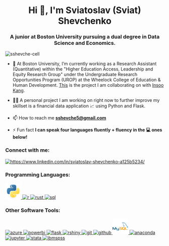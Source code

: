 <h1 align="center">Hi 👋, I'm Sviatoslav (Sviat) Shevchenko</h1>
<h3 align="center">A junior at Boston University pursuing a dual degree in Data Science and Economics.</h3>

<p align="left"> <img src="https://komarev.com/ghpvc/?username=sshevche-cell&label=Profile%20views&color=0e75b6&style=flat" alt="sshevche-cell" /> </p>

- 🔭 At Boston University, I’m currently working as a Research Assistant (Quantitative) within the "Higher Education Access, Leadership and Equity Research Group" under the Undergraduate Research Opportunities Program (UROP) at the Wheelock College of Education & Human Development. [This](https://insookang.shinyapps.io/Gordan_Marshall_Project/) is the project I am collaborating on with [Insoo Kang](https://www.linkedin.com/in/kang-insoo/).

- 👨‍💻 A personal project I am working on right now to further improve my skillset is a financial data application 📈 using Python and Flask. 

- 📫 How to reach me **sshevche5@gmail.com**

- ⚡ Fun fact **I can speak four languages fluently + fluency in the 💻 ones below!**

<h3 align="left">Connect with me:</h3>
<p align="left">
<a href="https://www.linkedin.com/in/sviatoslav-shevchenko-a125b5234/" target="blank"><img align="center" src="https://raw.githubusercontent.com/rahuldkjain/github-profile-readme-generator/master/src/images/icons/Social/linked-in-alt.svg" alt="https://www.linkedin.com/in/sviatoslav-shevchenko-a125b5234/" height="30" width="40" /></a>
</p>

<h3 align="left">Programming Languages:</h3>
<p align="left"> <a href="https://www.python.org" target="_blank" rel="noreferrer"> <img src="https://raw.githubusercontent.com/devicons/devicon/master/icons/python/python-original.svg" alt="python" width="50" height="50"/> </a> 
<a href="https://www.r-project.org/" target="_blank" rel="noreferrer"> <img src="https://upload.wikimedia.org/wikipedia/commons/thumb/1/1b/R_logo.svg/1280px-R_logo.svg.png" alt="r" width="50" height="50"/> </a> 
<a href="https://www.rust-lang.org/" target="_blank" rel="noreferrer"> <img src="https://res.cloudinary.com/skillsmatter/image/upload/c_crop,g_custom/v1663934361/df9mcer6d5zwj9hebqkk.png" alt="rust" width="50" height="50"/> </a>
<a href="https://en.wikipedia.org/wiki/SQL" target="_blank" rel="noreferrer"> <img src="https://encrypted-tbn0.gstatic.com/images?q=tbn:ANd9GcSSGcnD9w4iAUeuaR7Gt-0XDyWK7PwuRrbWWQ&s" alt="sql" width="50" height="50"/> </a> </p>

<h3 align="left">Other Software Tools:</h3>
<p align="left"> <a href="https://azure.microsoft.com/en-in/" target="_blank" rel="noreferrer"> <img src="https://swimburger.net/media/ppnn3pcl/azure.png" alt="azure" width="50" height="50"/> </a> 
<a href="https://www.microsoft.com/en-us/power-platform/products/power-bi/landing/free-account/?ef_id=_k_Cj0KCQjwsPCyBhD4ARIsAPaaRf1DzmA_vVp37ZBynm1Y57jOvcNdMW00gPdmK5BmxgB6QX45vLwNo6AaAq2ZEALw_wcB_k_&OCID=AIDcmm80atqgos_SEM__k_Cj0KCQjwsPCyBhD4ARIsAPaaRf1DzmA_vVp37ZBynm1Y57jOvcNdMW00gPdmK5BmxgB6QX45vLwNo6AaAq2ZEALw_wcB_k_&gad_source=1&gclid=Cj0KCQjwsPCyBhD4ARIsAPaaRf1DzmA_vVp37ZBynm1Y57jOvcNdMW00gPdmK5BmxgB6QX45vLwNo6AaAq2ZEALw_wcB" target="_blank" rel="noreferrer"> <img src="https://seeklogo.com/images/P/power-bi-icon-logo-E1B451ED39-seeklogo.com.png" alt="powerbi" width="50" height="50"/> </a> 
<a href="https://flask.palletsprojects.com/" target="_blank" rel="noreferrer"> <img src="https://encrypted-tbn0.gstatic.com/images?q=tbn:ANd9GcR9q_lSzc6aMZeRJ_HOCfeBzH5RPbzmuo7cjA&s" alt="flask" width="50" height="50"/> </a> 
<a href="https://shiny.posit.co/" target="_blank" rel="noreferrer"> <img src="https://rstudio.github.io/shiny/reference/figures/logo.png" alt="rshiny" width="50" height="50"/> </a> 
<a href="https://git-scm.com/" target="_blank" rel="noreferrer"> <img src="https://www.vectorlogo.zone/logos/git-scm/git-scm-icon.svg" alt="git" width="50" height="50"/> </a> 
<a href="https://github.com/home?ef_id=_k_Cj0KCQjwsPCyBhD4ARIsAPaaRf2o0645mgO39-ClhekVkJFUJmo6LWTeNTNAuh2F9nTwEj98ONK2QPAaAtFyEALw_wcB_k_&OCID=AIDcmmcwpj1e5v_SEM__k_Cj0KCQjwsPCyBhD4ARIsAPaaRf2o0645mgO39-ClhekVkJFUJmo6LWTeNTNAuh2F9nTwEj98ONK2QPAaAtFyEALw_wcB_k_&gad_source=1&gclid=Cj0KCQjwsPCyBhD4ARIsAPaaRf2o0645mgO39-ClhekVkJFUJmo6LWTeNTNAuh2F9nTwEj98ONK2QPAaAtFyEALw_wcB" target="_blank" rel="noreferrer"> <img src="https://encrypted-tbn0.gstatic.com/images?q=tbn:ANd9GcQI4-iyOICZPfenAgIutVG0yhAdld1lyOpi8A&s" alt="github" width="50" height="50"/> </a>
<a href="https://www.mysql.com/" target="_blank" rel="noreferrer"> <img src="https://raw.githubusercontent.com/devicons/devicon/master/icons/mysql/mysql-original-wordmark.svg" alt="mysql" width="50" height="50"/> </a> 
<a href="https://www.anaconda.com/" target="_blank" rel="noreferrer"> <img src="https://avatars.githubusercontent.com/u/497012?s=280&v=4" alt="anaconda" width="50" height="50"/> </a>
<a href="https://jupyter.org/" target="_blank" rel="noreferrer"> <img src="https://upload.wikimedia.org/wikipedia/commons/thumb/3/38/Jupyter_logo.svg/1200px-Jupyter_logo.svg.png" alt="jupyter" width="50" height="50"/> </a>
<a href="https://www.stata.com/" target="_blank" rel="noreferrer"> <img src="https://images.g2crowd.com/uploads/product/image/large_detail/large_detail_1398221877e949cac326c4ec0f2e6a77/stata.jpg" alt="stata" width="50" height="50"/> </a>
<a href="https://www.ibm.com/products/spss-statistics/gradpack?adoper=227628_2&utm_content=SRCWW&p1=Search&p4=43700050436737340&p5=e&p9=58700005519276965&gclid=Cj0KCQjwsPCyBhD4ARIsAPaaRf36UCObRLvd4gKW071B-wl_4tc86x5Qz4SCObqwsbSiLu_1OjNHX3UaAoJ9EALw_wcB&gclsrc=aw.ds&adobe_mc_sdid=SDID%3D64A72431AFD84A55-6B2EB92BCCD10A5D%7CMCORGID%3DD10F27705ED7F5130A495C99%40AdobeOrg%7CTS%3D1717358942&adobe_mc_ref=https%3A%2F%2Fwww.google.com%2F" target="_blank" rel="noreferrer"> <img src="https://alternative.me/media/256/ibm-spss-statistics-icon-qucivcgj90p3tsej-c.png" alt="ibmspss" width="50" height="50"/> </a>
</p>



